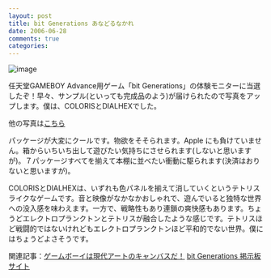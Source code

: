 ```yaml
---
layout: post
title: bit Generations あなどるなかれ
date: 2006-06-28
comments: true
categories:
---
```




![image](http://img.f.hatena.ne.jp/images/fotolife/k/keyesberry/20060628/20060628191728.jpg)


任天堂GAMEBOY Advance用ゲーム「bit Generations」の体験モニターに当選したぞ！早々、サンプル(といっても完成品のよう)が届けられたので写真をアップします。僕は、COLORISとDIALHEXでした。

他の写真は[こちら](http://postagie.blogspot.com/)

パッケージが大変にクールです。物欲をそそられます。Apple にも負けていません。箱からいちいち出して遊びたい気持ちにさせられます(しないと思いますが)。７パッケージすべてを揃えて本棚に並べたい衝動に駆られます(決済はおりないと思いますが)。

COLORISとDIALHEXは、いずれも色パネルを揃えて消していくというテトリスライクなゲームです。音と映像がなかなかおしゃれで、遊んでいると独特な世界への没入感を味わえます。一方で、戦略性もあり連鎖の爽快感もあります。ちょうどエレクトロプランクトンとテトリスが融合したような感じです。テトリスほど戦闘的ではないけれどもエレクトロプランクトンほど平和的でない世界。僕にはちょうどよさそうです。

関連記事：[ゲームボーイは現代アートのキャンバスだ！](http://d.hatena.ne.jp/keyesberry/20060417)
[bit Generations 掲示板サイト](http://www.bit-g.jp/)